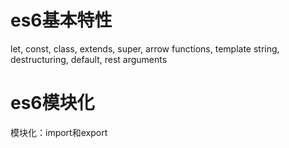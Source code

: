 
# es6基本特性
let, const, class, extends, super, arrow functions, template string, destructuring, default, rest arguments<br/>
# es6模块化
模块化：import和export
